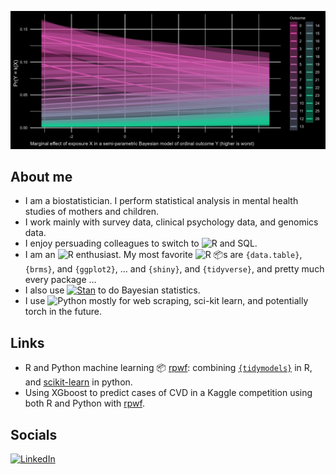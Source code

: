 
<!-- README.md is generated from README.Rmd. Please edit that file -->

![banner_plot](./blob/banner_pic.jpg)

## About me

-   I am a biostatistician. I perform statistical analysis in mental
    health studies of mothers and children.
-   I work mainly with survey data, clinical psychology data, and
    genomics data.
-   I enjoy persuading colleagues to switch to
    ![R](https://img.shields.io/static/v1?label=%20&message=%20&color=blue&logo=R)
    and SQL.
-   I am an
    ![R](https://img.shields.io/static/v1?label=%20&message=%20&color=blue&logo=R)
    enthusiast. My most favorite
    ![R](https://img.shields.io/static/v1?label=%20&message=%20&color=blue&logo=R)
    📦s are `{data.table}`, `{brms}`, and `{ggplot2}`, … and `{shiny}`,
    and `{tidyverse}`, and pretty much every package …
-   I also use
    [![Stan](https://img.shields.io/static/v1?label=%20&message=Stan&color=B2011E&https://mc-stan.org/)](https://mc-stan.org/)
    to do Bayesian statistics.
-   I use
    ![Python](https://img.shields.io/static/v1?label=%20&message=%20&color=yellow&logo=Python)
    mostly for web scraping, sci-kit learn, and potentially torch in the
    future.

## Links

-   R and Python machine learning 📦
    [rpwf](https://hhp94.github.io/rpwf/): combining
    [`{tidymodels}`](https://www.tidymodels.org/) in R, and
    [scikit-learn](https://scikit-learn.org/) in python.  
-   Using XGboost to predict cases of CVD in a Kaggle competition using
    both R and Python with [rpwf](hhp94.github.io/rpwf/).

## Socials

[![LinkedIn](https://img.shields.io/static/v1?label=%20&message=%20&color=blue&logo=LinkedIn&link=https://www.linkedin.com/in/hung-pham-3b3492113/)](https://www.linkedin.com/in/hung-pham-3b3492113/)
